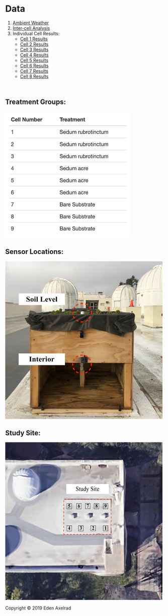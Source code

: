 # Data
1. [Ambient Weather](hello-website/Ambient_Weather.html)
2. [Inter-cell Analysis](hello-website/Interior_Temp_ANOVA.html)
3. Individual Cell Results:
   - [Cell 1 Results](hello-website/Cell_1_Results.html) 
   - [Cell 2 Results](hello-website/Cell_2_Results.html) 
   - [Cell 3 Results](hello-website/Cell_3_Results.html) 
   - [Cell 4 Results](hello-website/Cell_4_Results.html) 
   - [Cell 5 Results](hello-website/Cell_5_Results.html) 
   - [Cell 6 Results](hello-website/Cell_6_Results.html) 
   - [Cell 7 Results](hello-website/Cell_7_Results.html) 
   - [Cell 8 Results](hello-website/Cell_8_Results.html) 


<br>
 

## Treatment Groups:  

  <img src="hello-website/Cell Treatments Table.png" width="400" height="400">
 
<br>

## Sensor Locations:

  <img src="hello-website/sensor locations.jpeg" width="500" height="500">
 
<br>

## Study Site:

  <img src="hello-website/study site birds eye.png" width="500" height="500">

 <br>
<p>Copyright &copy; 2019 Eden Axelrad
